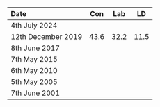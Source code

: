 | Date | Con  | Lab           | LD   |
|:-----|------|---------------|------|
|4th July 2024| |
|12th December 2019| 43.6 | 32.2	| 11.5 |
|8th June 2017|
|7th May 2015|
|6th May 2010|
|5th May 2005|
|7th June 2001|
